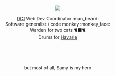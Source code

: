 <p align="center" title="It's me!" background="lime" bgcolor="#fee">
  <br/>
  <a href="https://stackoverflow.com/users/694325/"><img src="https://stackoverflow.com/users/flair/694325.png"/></a>
  <br/>
  <br/>
  <a href="https://digitalcareerinstitute.org/">DCI</a> Web Dev Coordinator :man_beard:<br/>
  Software generalist / code monkey :monkey_face:<br/>
  Warden for two cats 🐈‍⬛🐈 <br/>
  Drums for <a href="https://havarie.band/">Havarie</a><br/>
  <br/>
</p>
<br/>
<br/>
<p align="center">
  but most of all, Samy is my hero
</p>
